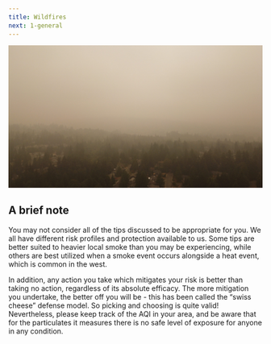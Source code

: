 ```yaml
---
title: Wildfires
next: 1-general
---
```


![](smoke-season.jpeg "Smoke blankets the Salish Sea in 2021")

## A brief note

You may not consider all of the tips discussed to be appropriate for you. We all have different risk profiles and protection available to us. Some tips are better suited to heavier local smoke than you may be experiencing, while others are best utilized when a smoke event occurs alongside a heat event, which is common in the west.

In addition, any action you take which mitigates your risk is better than taking no action, regardless of its absolute efficacy. The more mitigation you undertake, the better off you will be - this has been called the “swiss cheese” defense model. So picking and choosing is quite valid! Nevertheless, please keep track of the AQI in your area, and be aware that for the particulates it measures there is no safe level of exposure for anyone in any condition.